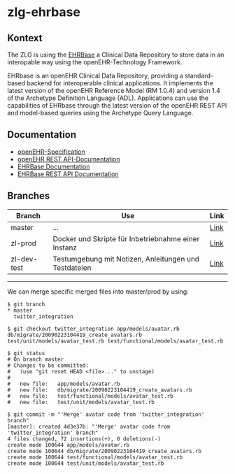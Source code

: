 # zlg-ehrbase

## Kontext
The ZLG is using the [EHRBase](https://github.com/ehrbase/ehrbase) a Clinical Data Repository to store data in an interopable way using the openEHR-Technology Framework.

EHRbase is an openEHR Clinical Data Repository, providing a standard-based backend for interoperable clinical applications. It implements the latest version of the openEHR Reference Model (RM 1.0.4) and version 1.4 of the Archetype Definition Language (ADL). Applications can use the capabilities of EHRbase through the latest version of the openEHR REST API and model-based queries using the Archetype Query Language.

## Documentation
- [openEHR-Specification](https://specifications.openehr.org)
- [openEHR REST API-Documentation](https://specifications.openehr.org/releases/ITS-REST/Release-1.0.0/ehr.html)
- [EHRBase Documentation](https://ehrbase.readthedocs.io/en/latest/01_release_notes/index.html)
- [EHRBase REST API Documentation](http://141.5.100.115/ehrbase/swagger-ui.html)

## Branches

| Branch | Use | Link |
| ------ | ------ | -----|
| master | ... | [Link](https://gitlab.gwdg.de/medinf/ivf/zukunftslabor-gesundheit/zlg-ehrbase/-/tree/master) |
| zl-prod  | Docker und Skripte für Inbetriebnahme einer Instanz | [Link](https://gitlab.gwdg.de/medinf/ivf/zukunftslabor-gesundheit/zlg-ehrbase/-/tree/zl-prod) |
| zl-dev-test | Testumgebung mit Notizen, Anleitungen und Testdateien | [Link](https://gitlab.gwdg.de/medinf/ivf/zukunftslabor-gesundheit/zlg-ehrbase/-/tree/zl-dev-test) |

---
We can merge specific merged files into master/prod by using:
```
$ git branch
* master
  twitter_integration

$ git checkout twitter_integration app/models/avatar.rb db/migrate/20090223104419_create_avatars.rb test/unit/models/avatar_test.rb test/functional/models/avatar_test.rb

$ git status
# On branch master
# Changes to be committed:
#   (use "git reset HEAD <file>..." to unstage)
#
#	new file:   app/models/avatar.rb
#	new file:   db/migrate/20090223104419_create_avatars.rb
#	new file:   test/functional/models/avatar_test.rb
#	new file:   test/unit/models/avatar_test.rb

$ git commit -m "'Merge' avatar code from 'twitter_integration' branch"
[master]: created 4d3e37b: "'Merge' avatar code from 'twitter_integration' branch"
4 files changed, 72 insertions(+), 0 deletions(-)
create mode 100644 app/models/avatar.rb
create mode 100644 db/migrate/20090223104419_create_avatars.rb
create mode 100644 test/functional/models/avatar_test.rb
create mode 100644 test/unit/models/avatar_test.rb
```

